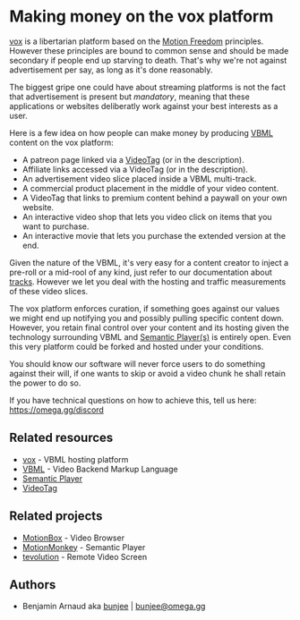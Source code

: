 # Making money on the vox platform

[vox](https://vox.omega.gg/about/instance) is a libertarian platform based on the [Motion Freedom](https://omega.gg/about/MotionFreedom)
principles. However these principles are bound to common sense and should be made secondary if
people end up starving to death. That's why we're not against advertisement per say, as long as
it's done reasonably.

The biggest gripe one could have about streaming platforms is not the fact that advertisement is
present but *mandatory*, meaning that these applications or websites deliberatly work against your
best interests as a user.

Here is a few idea on how people can make money by producing [VBML](https://omega.gg/VBML) content
on the vox platform:
- A patreon page linked via a [VideoTag](https://omega.gg/about/VideoTag) (or in the description).
- Affiliate links accessed via a VideoTag (or in the description).
- An advertisement video slice placed inside a VBML multi-track.
- A commercial product placement in the middle of your video content.
- A VideoTag that links to premium content behind a paywall on your own website.
- An interactive video shop that lets you video click on items that you want to purchase.
- An interactive movie that lets you purchase the extended version at the end.

Given the nature of the VBML, it's very easy for a content creator to inject a pre-roll or a
mid-rool of any kind, just refer to our documentation about [tracks](https://omega.gg/VBML/track).
However we let you deal with the hosting and traffic measurements of these video slices.

The vox platform enforces curation, if something goes against our values we might end up notifying
you and possibly pulling specific content down. However, you retain final control over your content
and its hosting given the technology surrounding VBML and [Semantic Player(s)](https://omega.gg/about/SemanticPlayer)
is entirely open. Even this very platform could be forked and hosted under your conditions.

You should know our software will never force users to do something against their will, if one
wants to skip or avoid a video chunk he shall retain the power to do so.

If you have technical questions on how to achieve this, tell us here: https://omega.gg/discord

## Related resources

- [vox](../README.md) - VBML hosting platform
- [VBML](https://omega.gg/VBML) - Video Backend Markup Language
- [Semantic Player](https://omega.gg/about/SemanticPlayer)
- [VideoTag](https://omega.gg/about/VideoTag)

## Related projects

- [MotionBox](https://omega.gg/MotionBox/sources) - Video Browser
- [MotionMonkey](https://omega.gg/MotionMonkey) - Semantic Player
- [tevolution](https://omega.gg/tevolution) - Remote Video Screen

## Authors

- Benjamin Arnaud aka [bunjee](https://bunjee.me) | <bunjee@omega.gg>
